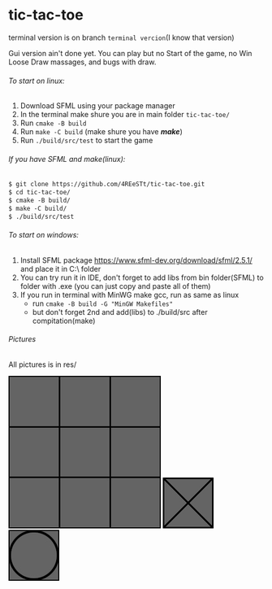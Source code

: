 # tic-tac-toe

terminal version is on branch `terminal vercion`(I know that version)

Gui version ain't done yet. You can play but no Start of the game, no Win Loose Draw massages, and bugs with draw.

###### To start on linux:
1. Download SFML using your package manager
2. In the terminal make shure you are in main folder `tic-tac-toe/`
3. Run `cmake -B build`
4. Run `make -C build` (make shure you have ***make***)
5. Run `./build/src/test` to start the game

###### If you have SFML and make(linux):

    $ git clone https://github.com/4REeSTt/tic-tac-toe.git
    $ cd tic-tac-toe/
    $ cmake -B build/
    $ make -C build/
    $ ./build/src/test
  
###### To start on windows:
1. Install SFML package https://www.sfml-dev.org/download/sfml/2.5.1/ and place it in C:\ folder
2. You can try run it in IDE, don't forget to add libs from bin folder(SFML) to folder with .exe (you can just copy and paste all of them)
3. If you run in terminal with MinWG make gcc, run as same as linux
   - run `cmake -B build -G "MinGW Makefiles"`
   - but don't forget 2nd and add(libs) to ./build/src after compitation(make)



###### Pictures

All pictures is in res/  

![field](/res/field.png) ![](/res/cross.png) ![](/res/zerro.png)
